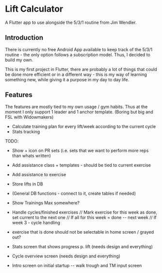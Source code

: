 # Lift Calculator

A Flutter app to use alongside the 5/3/1 routine from Jim Wendler. 

## Introduction

There is currently no free Android App available to keep track of the 5/3/1 routine - the only option follows a subscription model. 
Thus, I decided to build my own. 

This is my first project in Flutter, there are probably a lot of things that could be done more efficient or in a different way - this is my way of learning something new, while giving it a purpose in my day to day life. 

## Features
The features are mostly tied to my own usage / gym habits. Thus at the moment I only support 1 leader and 1 anchor template. (Boring but big and FSL with Widowmakers)

- Calculate training plan for every lift/week according to the current cycle
- Stats tracking




TODO:


-   Show + icon on PR sets (i.e. sets that we want to perform more reps than whats written)
-   Add assistance class + templates - should be tied to current exercise
-   Add assistance to exercise
-   Store lifts in DB
-   (General DB functions - connect to it, create tables if needed)
-   Show Trainings Max somewhere?

- Handle cycles/finished exercises
// Mark exercise for this week as done, set current to the next one
// If all for this week = done -- next week
// If week 3 - cycle handling
- exercise that is done should not be selectable in home screen / grayed out? 

- Stats screen that shows progress p. lift (needs design and everything)

- Cycle overview screen (needs design and everything)

- Intro screen on initial startup -- walk trough and TM input screen